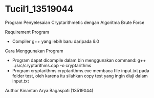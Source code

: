 # Tucil1_13519044

Program Penyelesaian Cryptarithmetic dengan Algoritma Brute Force

Requirement Program
- Compiler g++ yang lebih baru daripada 6.0

Cara Menggunakan Program
- Program dapat dicompile dalam bin menggunakan command: g++ ../src/cryptarithms.cpp -o cryptarithms
- Program cryptarithms cryptarithms.exe membaca file input.txt pada folder test, oleh karena itu silahkan copy test yang ingin diuji dalam input.txt

Author
Kinantan Arya Bagaspati (13519044)